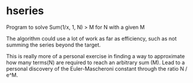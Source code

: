 hseries
=======

Program to solve Sum(1/x, 1, N) > M for N with a given M

The algorithm could use a lot of work as far as efficiency, such as not summing the series beyond the target.

This is really more of a personal exercise in finding a way to approximate how many terms(N) are required to reach an arbitrary sum (M).
Lead to a personal discovery of the Euler-Mascheroni constant through the ratio N / e^M.
